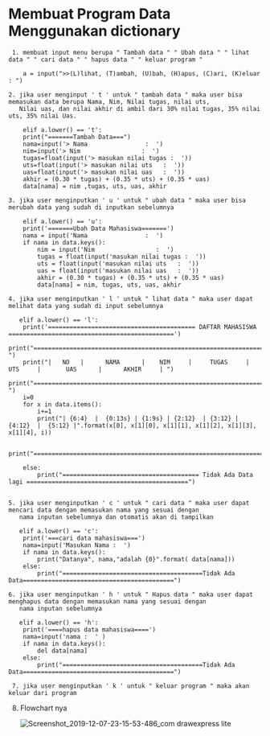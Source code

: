 <h1>Membuat Program Data Menggunakan dictionary</h1>

     1. membuat input menu berupa " Tambah data " " Ubah data " " lihat data " " cari data " " hapus data " " keluar program "
        
        a = input(">>(L)lihat, (T)ambah, (U)bah, (H)apus, (C)ari, (K)eluar : ")
        
    2. jika user menginput ' t ' untuk " tambah data " maka user bisa memasukan data berupa Nama, Nim, Nilai tugas, nilai uts,
       Nilai uas, dan nilai akhir di ambil dari 30% nilai tugas, 35% nilai uts, 35% nilai Uas.
       
        elif a.lower() == 't':
        print("=======Tambah Data===")
        nama=input('> Nama                :  ')
        nim=input('> Nim                 :  ')
        tugas=float(input('> masukan nilai tugas :  '))
        uts=float(input('> masukan nilai uts   :  '))
        uas=float(input('> masukan nilai uas   :  '))
        akhir = (0.30 * tugas) + (0.35 * uts) + (0.35 * uas)
        data[nama] = nim ,tugas, uts, uas, akhir
      
    3. jika user menginputkan ' u ' untuk " ubah data " maka user bisa merubah data yang sudah di inputkan sebelumnya
        
        elif a.lower() == 'u':
        print('=======Ubah Data Mahasiswa=======')
        nama = input('Nama                :  ')
        if nama in data.keys():
            nim = input('Nim                 :  ')
            tugas = float(input('masukan nilai tugas :  '))
            uts = float(input('masukan nilai uts   :  '))
            uas = float(input('masukan nilai uas   :  '))
            akhir = (0.30 * tugas) + (0.35 * uts) + (0.35 * uas)
            data[nama] = nim, tugas, uts, uas, akhir
   
    4. jika user menginputkan ' l ' untuk " lihat data " maka user dapat melihat data yang sudah di input sebelumnya
   
       elif a.lower() == 'l':
        print('========================================= DAFTAR MAHASISWA ==============================================')
        print("======================================================================================================== ")
        print("|   NO   |      NAMA      |    NIM     |     TUGAS     |     UTS     |       UAS      |      AKHIR     | ")
        print("======================================================================================================== ")
        i=0
        for x in data.items():
            i+=1
            print("| {6:4}  |  {0:13s} | {1:9s} | {2:12}  | {3:12} | {4:12}  |  {5:12} |".format(x[0], x[1][0], x[1][1], x[1][2], x[1][3], x[1][4], i))

            print("========================================================================================================")

        else:
            print("====================================== Tidak Ada Data lagi =============================================")

   
    5. jika user menginputkan ' c ' untuk " cari data " maka user dapat mencari data dengan memasukan nama yang sesuai dengan 
       nama inputan sebelumnya dan otomatis akan di tampilkan 
       
       elif a.lower() == 'c':
        print('===cari data mahasiswa===')
        nama=input('Masukan Nama :  ')
        if nama in data.keys():
            print("Datanya", nama,"adalah {0}".format( data[nama]))
        else:
            print("=======================================Tidak Ada Data==========================================")
      
    6. jika user menginputkan ' h ' untuk " Hapus data " maka user dapat menghapus data dengan memasukan nama yang sesuai dengan
       nama inputan sebelumnya
       
       elif a.lower() == 'h':
        print('====hapus data mahasiswa====')
        nama=input('nama :  ' )
        if nama in data.keys():
            del data[nama]
        else:
            print("=======================================Tidak Ada Data==========================================")
            
     7. jika user menginputkan ' k ' untuk " keluar program " maka akan keluar dari program
    
8. Flowchart nya

   ![Screenshot_2019-12-07-23-15-53-486_com drawexpress lite](https://user-images.githubusercontent.com/56831922/70377525-062a5a00-1948-11ea-9bde-2f2f3d06d20e.png)
